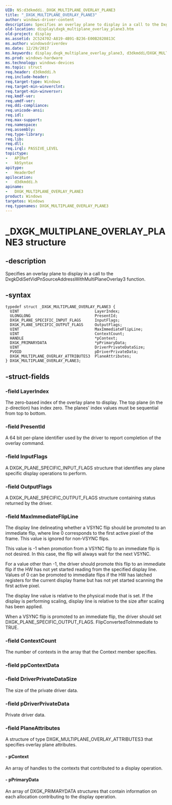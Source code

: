 ```yaml
---
UID: NS:d3dkmddi._DXGK_MULTIPLANE_OVERLAY_PLANE3
title: "_DXGK_MULTIPLANE_OVERLAY_PLANE3"
author: windows-driver-content
description: Specifies an overlay plane to display in a call to the DxgkDdiSetVidPnSourceAddressWithMultiPlaneOverlay3 function.
old-location: display\dxgk_multiplane_overlay_plane3.htm
old-project: display
ms.assetid: 2C524702-A819-4B91-B236-E00B2820813C
ms.author: windowsdriverdev
ms.date: 12/29/2017
ms.keywords: display.dxgk_multiplane_overlay_plane3, d3dkmddi/DXGK_MULTIPLANE_OVERLAY_PLANE3, DXGK_MULTIPLANE_OVERLAY_PLANE3, _DXGK_MULTIPLANE_OVERLAY_PLANE3, DXGK_MULTIPLANE_OVERLAY_PLANE3 structure [Display Devices]
ms.prod: windows-hardware
ms.technology: windows-devices
ms.topic: struct
req.header: d3dkmddi.h
req.include-header: 
req.target-type: Windows
req.target-min-winverclnt: 
req.target-min-winversvr: 
req.kmdf-ver: 
req.umdf-ver: 
req.ddi-compliance: 
req.unicode-ansi: 
req.idl: 
req.max-support: 
req.namespace: 
req.assembly: 
req.type-library: 
req.lib: 
req.dll: 
req.irql: PASSIVE_LEVEL
topictype:
-	APIRef
-	kbSyntax
apitype:
-	HeaderDef
apilocation:
-	d3dkmddi.h
apiname:
-	DXGK_MULTIPLANE_OVERLAY_PLANE3
product: Windows
targetos: Windows
req.typenames: DXGK_MULTIPLANE_OVERLAY_PLANE3
---
```


# _DXGK_MULTIPLANE_OVERLAY_PLANE3 structure


## -description


Specifies an overlay plane to display in a call to the DxgkDdiSetVidPnSourceAddressWithMultiPlaneOverlay3 function.


## -syntax


````
typedef struct _DXGK_MULTIPLANE_OVERLAY_PLANE3 {
  UINT                                 LayerIndex;
  ULONGLONG                            PresentId;
  DXGK_PLANE_SPECIFIC_INPUT_FLAGS      InputFlags;
  DXGK_PLANE_SPECIFIC_OUTPUT_FLAGS     OutputFlags;
  UINT                                 MaxImmediateFlipLine;
  UINT                                 ContextCount;
  HANDLE                               *pContext;
  DXGK_PRIMARYDATA                     *pPrimaryData;
  UINT                                 DriverPrivateDataSize;
  PVOID                                pDriverPrivateData;
  DXGK_MULTIPLANE_OVERLAY_ATTRIBUTES3  PlaneAttributes;
} DXGK_MULTIPLANE_OVERLAY_PLANE3;
````


## -struct-fields




### -field LayerIndex

The zero-based index of the overlay plane to display. The top plane (in the z-direction) has index zero. The planes' index values must be sequential from top to bottom.


### -field PresentId

A 64 bit per-plane identifier used by the driver to report completion of the overlay command.


### -field InputFlags

A DXGK_PLANE_SPECIFIC_INPUT_FLAGS structure that identifies any plane specific display operations to perform.


### -field OutputFlags

A DXGK_PLANE_SPECIFIC_OUTPUT_FLAGS structure containing status returned by the driver.


### -field MaxImmediateFlipLine

The display line delineating whether a VSYNC flip should be promoted to an immediate flip, where line 0 corresponds to the first active pixel of the frame. This value is ignored for non-VSYNC flips.



This value is -1 when promotion from a VSYNC flip to an immediate flip is not desired. In this case, the flip will always wait for the next VSYNC.

For a value other than -1, the driver should promote this flip to an immediate flip if the HW has not yet started reading from the specified display line. Values of 0 can be promoted to immediate flips if the HW has latched registers for the current display frame but has not yet started scanning the first active pixel.



The display line value is relative to the physical mode that is set. If the display is performing scaling, display line is relative to the size after scaling has been applied.





When a VSYNC flip is promoted to an immediate flip, the driver should set DXGK_PLANE_SPECIFIC_OUTPUT_FLAGS. FlipConvertedToImmediate to TRUE.



### -field ContextCount

The number of contexts in the array that the Context member specifies.


### -field ppContextData

 


### -field DriverPrivateDataSize

The size of the private driver data.


### -field pDriverPrivateData

Private driver data.


### -field PlaneAttributes

A structure of type DXGK_MULTIPLANE_OVERLAY_ATTRIBUTES3 that specifies overlay plane attributes.


#### - pContext

An array of handles to the contexts that contributed to a display operation.


#### - pPrimaryData

An array of DXGK_PRIMARYDATA structures that contain information on each allocation contributing to the display operation.

